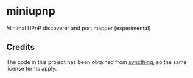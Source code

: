 miniupnp
========

Minimal UPnP discoverer and port mapper [experimental]

Credits
-------

The code in this project has been obtained from [syncthing](https://github.com/syncthing/syncthing), so
the same license terms apply.
